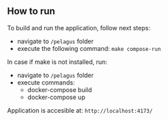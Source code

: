 ## How to run

To build and run the application, follow next steps:
+ navigate to ```/pelagus``` folder 
+ execute the following command: ```make compose-run```

In case if make is not installed, run:
+ navigate to ```/pelagus``` folder 
+ execute commands: 
    - docker-compose build
    - docker-compose up


Application is accesible at: ```http://localhost:4173/```